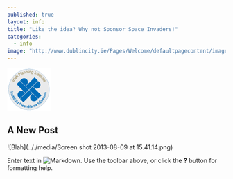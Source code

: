 ```yaml
---
published: true
layout: info
title: "Like the idea? Why not Sponsor Space Invaders!"
categories: 
  - info
image: "http://www.dublincity.ie/Pages/Welcome/defaultpagecontent/images/ShortLogo.png"
---
```


![IPI](/_posts/info/IPI-logo.png)
## A New Post

![Blah](.././media/Screen shot 2013-08-09 at 15.41.14.png)


Enter text in ![Markdown](http://daringfireball.net/projects/markdown/). Use the toolbar above, or click the **?** button for formatting help.